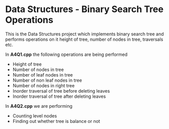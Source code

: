 # Data Structures - Binary Search Tree Operations
This is the Data Structures project which implements binary search tree and performs operations on it height of tree, number of nodes in tree, traversals etc.

In **A4Q1.cpp** the following operations are being performed
- Height of tree
- Number of nodes in tree 
- Number of leaf nodes in tree
- Number of non leaf nodes in tree
- Number of nodes in right tree 
- Inorder traversal of tree before deleting leaves                     
- Inorder traversal of tree after deleting leaves

In **A4Q2.cpp** we are performing
- Counting level nodes
- Finding out whether tree is balance or not

